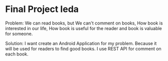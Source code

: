 # Final Project Ieda
Problem: We can read books, but We can't comment on books, 
How book is interested in our life, How book is useful 
for the reader and book is valuable for someone.

Solution: I want create an Android Application for my problem. 
Because it will be used for readers to find good books. 
I use REST API for comment on each book.
